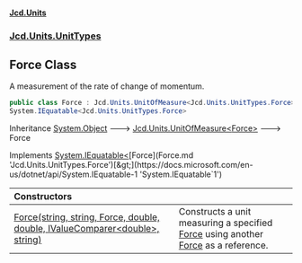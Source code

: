 #### [Jcd.Units](index.md 'index')
### [Jcd.Units.UnitTypes](Jcd.Units.UnitTypes.md 'Jcd.Units.UnitTypes')

## Force Class

A measurement of the rate of change of momentum.

```csharp
public class Force : Jcd.Units.UnitOfMeasure<Jcd.Units.UnitTypes.Force>,
System.IEquatable<Jcd.Units.UnitTypes.Force>
```

Inheritance [System.Object](https://docs.microsoft.com/en-us/dotnet/api/System.Object 'System.Object') &#129106; [Jcd.Units.UnitOfMeasure&lt;](UnitOfMeasure_TUnit_.md 'Jcd.Units.UnitOfMeasure<TUnit>')[Force](Force.md 'Jcd.Units.UnitTypes.Force')[&gt;](UnitOfMeasure_TUnit_.md 'Jcd.Units.UnitOfMeasure<TUnit>') &#129106; Force

Implements [System.IEquatable&lt;](https://docs.microsoft.com/en-us/dotnet/api/System.IEquatable-1 'System.IEquatable`1')[Force](Force.md 'Jcd.Units.UnitTypes.Force')[&gt;](https://docs.microsoft.com/en-us/dotnet/api/System.IEquatable-1 'System.IEquatable`1')

| Constructors | |
| :--- | :--- |
| [Force(string, string, Force, double, double, IValueComparer&lt;double&gt;, string)](Force..ctor.CKhm1HvvMJNrJLur90LQPw.md 'Jcd.Units.UnitTypes.Force.Force(string, string, Jcd.Units.UnitTypes.Force, double, double, Jcd.Units.IValueComparer<double>, string)') | Constructs a unit measuring a specified [Force](Force.md 'Jcd.Units.UnitTypes.Force') using another [Force](Force.md 'Jcd.Units.UnitTypes.Force') as a reference. |
